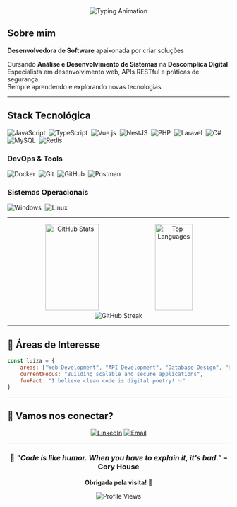 <div align="center">
  <img src="https://readme-typing-svg.herokuapp.com/?color=b225e5&size=35&center=true&vCenter=true&width=1000&lines=Eu+sou+Luíza+Barbosa!;Desenvolvedora+Backend**;Estudante+de+Análise+e+Desenvolvimento;Apaixonada+por+tecnologia+e+inovação!" alt="Typing Animation">
</div>

## Sobre mim

**Desenvolvedora de Software** apaixonada por criar soluções

Cursando **Análise e Desenvolvimento de Sistemas** na **Descomplica Digital**  
Especialista em desenvolvimento web, APIs RESTful e práticas de segurança  
Sempre aprendendo e explorando novas tecnologias  

---

## Stack Tecnológica

![JavaScript](https://img.shields.io/badge/-JavaScript-0D1117?style=for-the-badge&logo=javascript&labelColor=0D1117)&nbsp;
![TypeScript](https://img.shields.io/badge/-TypeScript-0D1117?style=for-the-badge&logo=typescript&labelColor=0D1117)&nbsp;
![Vue.js](https://img.shields.io/badge/-Vue.js-0D1117?style=for-the-badge&logo=vue.js&labelColor=0D1117)&nbsp;
![NestJS](https://img.shields.io/badge/-Nest.js-0D1117?style=for-the-badge&logo=nestjs&labelColor=0D1117)&nbsp;
![PHP](https://img.shields.io/badge/-PHP-0D1117?style=for-the-badge&logo=php&labelColor=0D1117)&nbsp;
![Laravel](https://img.shields.io/badge/-Laravel-0D1117?style=for-the-badge&logo=laravel&labelColor=0D1117)&nbsp;
![C#](https://img.shields.io/badge/-C%23-0D1117?style=for-the-badge&logo=csharp&labelColor=0D1117)&nbsp;
![MySQL](https://img.shields.io/badge/-MySQL-0D1117?style=for-the-badge&logo=mysql&labelColor=0D1117)&nbsp;
![Redis](https://img.shields.io/badge/-Redis-0D1117?style=for-the-badge&logo=redis&labelColor=0D1117)&nbsp;

### **DevOps & Tools**
![Docker](https://img.shields.io/badge/-Docker-0D1117?style=for-the-badge&logo=docker&labelColor=0D1117)&nbsp;
![Git](https://img.shields.io/badge/-Git-0D1117?style=for-the-badge&logo=git&labelColor=0D1117)&nbsp;
![GitHub](https://img.shields.io/badge/-GitHub-0D1117?style=for-the-badge&logo=github&labelColor=0D1117)&nbsp;
![Postman](https://img.shields.io/badge/-Postman-0D1117?style=for-the-badge&logo=postman&labelColor=0D1117)&nbsp;

### **Sistemas Operacionais**
![Windows](https://img.shields.io/badge/-Windows-0D1117?style=for-the-badge&logo=windows&labelColor=0D1117)&nbsp;
![Linux](https://img.shields.io/badge/-Linux-0D1117?style=for-the-badge&logo=linux&labelColor=0D1117)&nbsp;

---


<div align="center">  
  <img width="49%" height="195px" src="https://github-readme-stats.vercel.app/api?username=aziulll&show_icons=true&count_private=true&hide_border=true&title_color=b225e5&icon_color=b225e5&text_color=c9d1d9&bg_color=0d1117&custom_title=Luíza's%20GitHub%20Stats" alt="GitHub Stats" /> 
  <img width="41%" height="195px" src="https://github-readme-stats.vercel.app/api/top-langs/?username=aziulll&layout=compact&hide_border=true&title_color=b225e5&text_color=c9d1d9&bg_color=0d1117" alt="Top Languages" />
</div>

<div align="center">
  <img src="https://github-readme-streak-stats.herokuapp.com?user=aziulll&theme=dark&hide_border=true&background=0D1117&stroke=b225e5&ring=b225e5&fire=b225e5&currStreakNum=c9d1d9&sideNums=c9d1d9&currStreakLabel=b225e5&sideLabels=c9d1d9&dates=c9d1d9" alt="GitHub Streak" />
</div>

---

## 🎯 Áreas de Interesse

```javascript
const luiza = {
    areas: ["Web Development", "API Development", "Database Design", "Software Architecture"],
    currentFocus: "Building scalable and secure applications",
    funFact: "I believe clean code is digital poetry! ✨"
}
```

---

## 🤝 Vamos nos conectar?

<div align="center">

[![LinkedIn](https://img.shields.io/badge/-LinkedIn-0D1117?style=for-the-badge&logo=linkedin&logoColor=b225e5&labelColor=0D1117)](https://www.linkedin.com/in/luiza-barbosa-rocha)
[![Email](https://img.shields.io/badge/-Email-0D1117?style=for-the-badge&logo=gmail&logoColor=b225e5&labelColor=0D1117)](mailto:rochaluizabarbosa@gmail.com)

</div>

---

<div align="center">

### 💭 *"Code is like humor. When you have to explain it, it's bad."* – Cory House

**Obrigada pela visita! 🚀**

<img src="https://komarev.com/ghpvc/?username=aziulll&color=b225e5&style=flat-square&label=Profile+Views" alt="Profile Views" />

</div>
